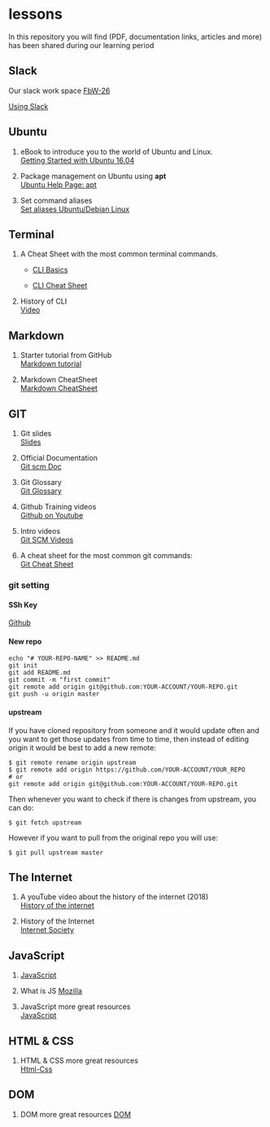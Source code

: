 # lessons

In this repository you will find (PDF, documentation links, articles and more) has been shared during our learning period

## Slack

Our slack work space
[FbW-26](https://Fbw-26.slack.com/)

[Using Slack](https://get.slack.help/hc/en-us/articles/202288908-Format-your-messages)

## Ubuntu

1. eBook to introduce you to the world of Ubuntu and Linux.  
   [Getting Started with Ubuntu 16.04](./ubuntu/Getting_Started_with_Ubuntu_16.04.pdf)

1. Package management on Ubuntu using **apt**  
   [Ubuntu Help Page: apt](https://help.ubuntu.com/lts/serverguide/apt.html.en)

1. Set command aliases  
   [Set aliases Ubuntu/Debian Linux](https://www.hostingadvice.com/how-to/set-command-aliases-linuxubuntudebian/)

## Terminal

1. A Cheat Sheet with the most common terminal commands.

   - [CLI Basics](https://github.com/hnsreeny/terminal)

   - [CLI Cheat Sheet](./terminal/CLI-Cheat-Sheet.pdf)

1. History of CLI  
   [Video](https://www.youtube.com/watch?v=4RPtJ9UyHS0&feature=youtu.be)

## Markdown

1. Starter tutorial from GitHub  
   [Markdown tutorial](https://www.markdowntutorial.com)

1. Markdown CheatSheet  
   [Markdown CheatSheet](https://guides.github.com/pdfs/markdown-cheatsheet-online.pdf)

## GIT

1. Git slides  
   [Slides ](https://github.com/hnsreeny/git/)

1. Official Documentation  
   [Git scm Doc](https://git-scm.com/doc)

1. Git Glossary  
   [Git Glossary](./git/glossary.md)

1. Github Training videos  
   [Github on Youtube](https://www.youtube.com/watch?v=noZnOSpcjYY&list=PLg7s6cbtAD15G8lNyoaYDuKZSKyJrgwB-&index=1)

1. Intro videos  
   [Git SCM Videos](https://git-scm.com/videos)

1. A cheat sheet for the most common git commands:  
   [Git Cheat Sheet](./git/git-cheatsheet-EN-grey.pdf)

### git setting

#### SSh Key

[Github](https://help.github.com/en/enterprise/2.15/user/articles/generating-a-new-ssh-key-and-adding-it-to-the-ssh-agent)

#### New repo

```
echo "# YOUR-REPO-NAME" >> README.md
git init
git add README.md
git commit -m "first commit"
git remote add origin git@github.com:YOUR-ACCOUNT/YOUR-REPO.git
git push -u origin master

```

#### upstream

If you have cloned repository from someone and it would update often and you want to get those updates from time to time, then instead of editing origin it would be best to add a new remote:

```
$ git remote rename origin upstream
$ git remote add origin https://github.com/YOUR-ACCOUNT/YOUR_REPO
# or
git remote add origin git@github.com:YOUR-ACCOUNT/YOUR-REPO.git
```

Then whenever you want to check if there is changes from upstream, you can do:

```
$ git fetch upstream
```

However if you want to pull from the original repo you will use:

```
$ git pull upstream master
```

## The Internet

1. A youTube video about the history of the internet (2018)  
   [History of the internet](https://www.youtube.com/watch?v=oNUl_9ZYA6w)

1. History of the Internet  
   [Internet Society](https://www.internetsociety.org/internet/history-internet/)

## JavaScript

1. 
   [JavaScript](https://github.com/hnsreeny/javaScript/blob/master/JavaScript.pdf)
1. What is JS
   [Mozilla](https://developer.mozilla.org/en-US/docs/Learn/JavaScript/First_steps/What_is_JavaScript)

1. JavaScript more great resources  
   [JavaScript](javaScript/README.md)

## HTML & CSS

1. HTML & CSS more great resources  
   [Html-Css](html-css/README.md)

## DOM 

1. DOM more great resources
   [DOM](DOM-README.md)
